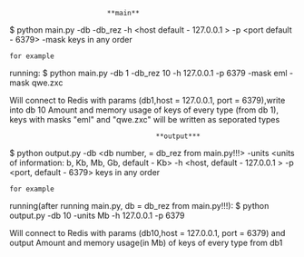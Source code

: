                             **main**

$ python main.py -db <db number> -db_rez <db to write rezult number> -h <host default - 127.0.0.1 > -p <port default - 6379> -mask <add special mask>
keys in any order

    for example 

running:
$ python main.py -db 1 -db_rez 10 -h 127.0.0.1 -p 6379 -mask eml -mask qwe.zxc

Will connect to Redis with params (db1,host = 127.0.0.1, port = 6379),write into db 10
Amount and memory usage of keys of every type (from db 1), keys with masks "eml" and "qwe.zxc" will be written as seporated types



                                        **output***

$ python output.py -db <db number, = db_rez from main.py!!!> -units <units of information: b, Kb, Mb, Gb, default - Kb> -h <host, default - 127.0.0.1 > -p <port, default - 6379>
keys in any order

    for example 

running(after running main.py, db = db_rez from main.py!!!):
$ python output.py -db 10 -units Mb -h 127.0.0.1 -p 6379

Will connect to Redis with params (db10,host = 127.0.0.1, port = 6379) and output 
Amount and memory usage(in Mb) of keys of every type from db1
